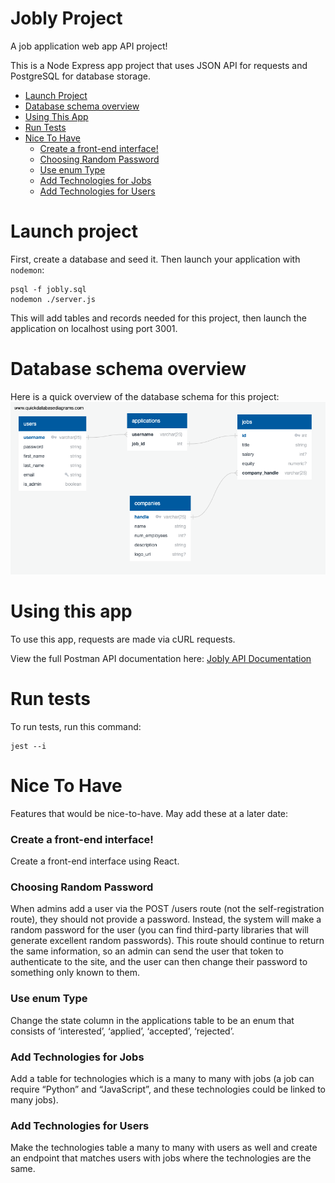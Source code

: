 # Jobly Project

A job application web app API project!

This is a Node Express app project that uses JSON API for requests and PostgreSQL for database storage.

- [Launch Project](#launch-project)
- [Database schema overview](#database-schema-overview)
- [Using This App](#using-this-app)
- [Run Tests](#run-tests)
- [Nice To Have](#nice-to-have)
  - [Create a front-end interface!](#create-a-front-end-interface)
  - [Choosing Random Password](#choosing-random-password)
  - [Use enum Type](#use-enum-type)
  - [Add Technologies for Jobs](#add-technologies-for-jobs)
  - [Add Technologies for Users](#add-technologies-for-users)

# Launch project

First, create a database and seed it. Then launch your application with `nodemon`:

```console
psql -f jobly.sql
nodemon ./server.js
```

This will add tables and records needed for this project, then launch the application on localhost using port 3001.

# Database schema overview

Here is a quick overview of the database schema for this project:
![Database Schema](./jobly-schema.png)

# Using this app

To use this app, requests are made via cURL requests.

View the full Postman API documentation here: 
[Jobly API Documentation](https://documenter.getpostman.com/view/19076767/UzJFvdWG)

# Run tests
To run tests, run this command:
```console
jest --i
```

# Nice To Have

Features that would be nice-to-have. May add these at a later date:

### Create a front-end interface!

Create a front-end interface using React.

### Choosing Random Password

When admins add a user via the POST /users route (not the self-registration route), they should not provide a password.
Instead, the system will make a random password for the user (you can find third-party libraries that will generate excellent random passwords).
This route should continue to return the same information, so an admin can send the user that token to authenticate to the site, and the user can then change their password to something only known to them.

### Use enum Type

Change the state column in the applications table to be an enum that consists of ‘interested’, ‘applied’, ‘accepted’, ‘rejected’.

### Add Technologies for Jobs

Add a table for technologies which is a many to many with jobs (a job can require “Python” and “JavaScript”, and these technologies could be linked to many jobs).

### Add Technologies for Users

Make the technologies table a many to many with users as well and create an endpoint that matches users with jobs where the technologies are the same.
